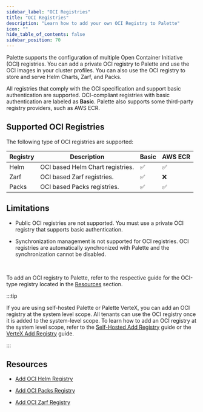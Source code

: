 ```yaml
---
sidebar_label: "OCI Registries"
title: "OCI Registries"
description: "Learn how to add your own OCI Registry to Palette"
icon: ""
hide_table_of_contents: false
sidebar_position: 70
---
```


Palette supports the configuration of multiple Open Container Initiative (OCI) registries. You can add a private OCI registry to Palette and use the OCI images in your cluster profiles. You can also use the OCI registry to store and serve Helm Charts, Zarf, and Packs. 

All registries that comply with the OCI specification and support basic authentication are supported. OCI-compliant registries with basic authentication are labeled as **Basic**. Palette also supports some third-party registry providers, such as AWS ECR.

## Supported OCI Registries

The following type of OCI registries are supported:

| **Registry** | **Description** | **Basic** | **AWS ECR**|
| --- | --- |  --- | --- |
| Helm | OCI based Helm Chart registries. | ✅ | ✅ |
| Zarf | OCI based Zarf registries. | ✅ | ❌ | 
| Packs| OCI based Packs registries. | ✅ | ✅ |



## Limitations

- Public OCI registries are not supported. You must use a private OCI registry that supports basic authentication.

- Synchronization management is not supported for OCI registries. OCI registries are automatically synchronized with Palette and the synchronization cannot be disabled.

<br />

To add an OCI registry to Palette, refer to the respective guide for the OCI-type registry located in the [Resources](#resources) section.

:::tip

If you are using self-hosted Palette or Palette VerteX, you can add an OCI registry at the system level scope. All tenants can use the OCI registry once it is added to the system-level scope. To learn how to add an OCI registry at the system level scope, refer to the [Self-Hosted Add Registry](../../../enterprise-version/system-management/add-registry.md) guide or the [VerteX Add Registry](../../../vertex/system-management/add-registry.md) guide.

::: 


## Resources


- [Add OCI Helm Registry](./add-oci-helm.md)

- [Add OCI Packs Registry](./add-oci-packs.md)

- [Add OCI Zarf Registry](./oci-registry.md)